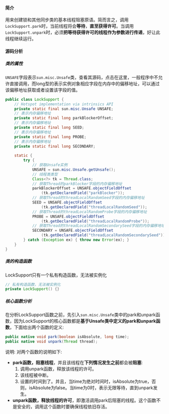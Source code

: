 #### 简介
用来创建锁和其他同步类的基本线程阻塞原语。简而言之，调用`LockSupport.park`时，当前线程将会**等待**，**直至获得许可**。当调用`LockSupport.unpark`时，必须**把等待获得许可的线程作为参数进行传递**，好让此线程继续运行。
#### 源码分析
##### 类的属性
`UNSAFE`字段表示`sun.misc.Unsafe`类，查看其源码，点击在这里，一般程序中不允许直接调用，而long型的表示实例对象相应字段在内存中的偏移地址，可以通过该偏移地址获取或者设置该字段的值。
``` java
public class LockSupport {
    // Hotspot implementation via intrinsics API
    private static final sun.misc.Unsafe UNSAFE;
    // 表示内存偏移地址
    private static final long parkBlockerOffset;
    // 表示内存偏移地址
    private static final long SEED;
    // 表示内存偏移地址
    private static final long PROBE;
    // 表示内存偏移地址
    private static final long SECONDARY;
    
    static {
        try {
            // 获取Unsafe实例
            UNSAFE = sun.misc.Unsafe.getUnsafe();
            // 线程类类型
            Class<?> tk = Thread.class;
            // 获取Thread的parkBlocker字段的内存偏移地址
            parkBlockerOffset = UNSAFE.objectFieldOffset
                (tk.getDeclaredField("parkBlocker"));
            // 获取Thread的threadLocalRandomSeed字段的内存偏移地址
            SEED = UNSAFE.objectFieldOffset
                (tk.getDeclaredField("threadLocalRandomSeed"));
            // 获取Thread的threadLocalRandomProbe字段的内存偏移地址
            PROBE = UNSAFE.objectFieldOffset
                (tk.getDeclaredField("threadLocalRandomProbe"));
            // 获取Thread的threadLocalRandomSecondarySeed字段的内存偏移地址
            SECONDARY = UNSAFE.objectFieldOffset
                (tk.getDeclaredField("threadLocalRandomSecondarySeed"));
        } catch (Exception ex) { throw new Error(ex); }
    }
}
```
##### 类的构造函数
LockSupport只有一个私有构造函数，无法被实例化
``` java
// 私有构造函数，无法被实例化
private LockSupport() {}
```
##### 核心函数分析
在分析LockSupport函数之前，先引入`sun.misc.Unsafe`类中的park和unpark函数，因为LockSupport的核心函数都是**基于Unsafe类中定义的park和unpark函数**，下面给出两个函数的定义:
``` java
public native void park(boolean isAbsolute, long time);
public native void unpark(Thread thread);
```
说明: 对两个函数的说明如下:
- **park函数，阻塞线程**，并且该线程在**下列情况发生之前**都会被**阻塞**: 
	1. 调用unpark函数，释放该线程的许可。
	2. 该线程被中断。
	3. 设置的时间到了。并且，当time为绝对时间时，isAbsolute为true，否则，isAbsolute为false。当time为0时，表示无限等待，直到unpark发生。
- **unpark函数，释放线程的许可**，即激活调用park后阻塞的线程。这个函数不是安全的，调用这个函数时要确保线程依旧存活。
